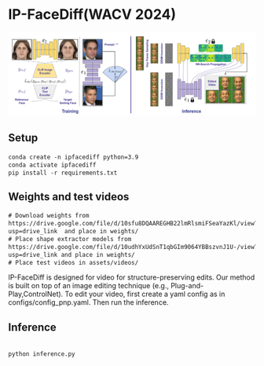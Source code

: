 # IP-FaceDiff(WACV 2024)


![Overview](Videos/Videos/face_editing.png)

## Setup
```
conda create -n ipfacediff python=3.9
conda activate ipfacediff
pip install -r requirements.txt
```
## Weights and test videos
```
# Download weights from https://drive.google.com/file/d/10sfu8DQAAREGHB22lmRlsmiFSeaYazKl/view?usp=drive_link  and place in weights/
# Place shape extractor models from https://drive.google.com/file/d/10udhYxUdSnT1qbGIm9064YBBszvnJ1U-/view?usp=drive_link and place in weights/
# Place test videos in assets/videos/ 
```

IP-FaceDiff is designed for video for structure-preserving edits.
Our method is built on top of an image editing technique (e.g., Plug-and-Play,ControlNet).
To edit your video, first create a yaml config as in configs/config_pnp.yaml. Then run the inference.
## Inference
```

python inference.py

```
